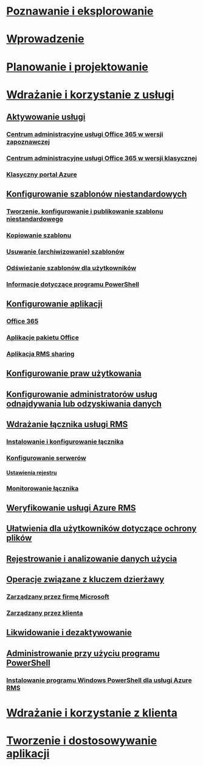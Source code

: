 # [Poznawanie i eksplorowanie](/rights-management/understand-explore/azure-rights-management)
# [Wprowadzenie](/rights-management/get-started/requirements-azure-rms)
# [Planowanie i projektowanie](/rights-management/plan-design/deployment-roadmap)
# [Wdrażanie i korzystanie z usługi](activate-service.md)
## [Aktywowanie usługi](activate-service.md)
### [Centrum administracyjne usługi Office 365 w wersji zapoznawczej](activate-office365-preview.md)
### [Centrum administracyjne usługi Office 365 w wersji klasycznej](activate-office365-classic.md)
### [Klasyczny portal Azure](activate-azure-classic.md)
## [Konfigurowanie szablonów niestandardowych](configure-custom-templates.md)
### [Tworzenie, konfigurowanie i publikowanie szablonu niestandardowego](create-template.md) 
### [Kopiowanie szablonu](copy-template.md)
### [Usuwanie (archiwizowanie) szablonów](remove-template.md) 
### [Odświeżanie szablonów dla użytkowników](refresh-templates.md)
### [Informacje dotyczące programu PowerShell](configure-templates-with-powershell.md)
## [Konfigurowanie aplikacji](configure-applications.md)
### [Office 365](configure-office365.md)
### [Aplikacje pakietu Office](configure-office-apps.md)
### [Aplikacja RMS sharing](configure-sharing-app.md)
## [Konfigurowanie praw użytkowania](configure-usage-rights.md)
## [Konfigurowanie administratorów usług odnajdywania lub odzyskiwania danych](configure-super-users.md)
## [Wdrażanie łącznika usługi RMS](deploy-rms-connector.md)
### [Instalowanie i konfigurowanie łącznika](install-configure-rms-connector.md)
### [Konfigurowanie serwerów](configure-servers-rms-connector.md)
#### [Ustawienia rejestru](rms-connector-registry-settings.md)
### [Monitorowanie łącznika](monitor-rms-connector.md)
## [Weryfikowanie usługi Azure RMS](verify.md)
## [Ułatwienia dla użytkowników dotyczące ochrony plików](help-users.md)
## [Rejestrowanie i analizowanie danych użycia](log-analyze-usage.md)
## [Operacje związane z kluczem dzierżawy](operations-tenant-key.md)
### [Zarządzany przez firmę Microsoft](operations-microsoft-managed-tenant-key.md)
### [Zarządzany przez klienta](operations-customer-managed-tenant-key.md)
## [Likwidowanie i dezaktywowanie](decommission-deactivate.md)
## [Administrowanie przy użyciu programu PowerShell](administer-powershell.md)
### [Instalowanie programu Windows PowerShell dla usługi Azure RMS](install-powershell.md)
# [Wdrażanie i korzystanie z klienta](/rights-management/rms-client/use-client)
# [Tworzenie i dostosowywanie aplikacji](/rights-management/develop/developers-guide)


<!--HONumber=Jun16_HO4-->



